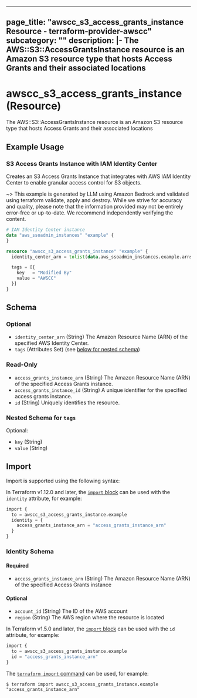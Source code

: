 
---
page_title: "awscc_s3_access_grants_instance Resource - terraform-provider-awscc"
subcategory: ""
description: |-
  The AWS::S3::AccessGrantsInstance resource is an Amazon S3 resource type that hosts Access Grants and their associated locations
---

# awscc_s3_access_grants_instance (Resource)

The AWS::S3::AccessGrantsInstance resource is an Amazon S3 resource type that hosts Access Grants and their associated locations

## Example Usage

### S3 Access Grants Instance with IAM Identity Center

Creates an S3 Access Grants Instance that integrates with AWS IAM Identity Center to enable granular access control for S3 objects.

~> This example is generated by LLM using Amazon Bedrock and validated using terraform validate, apply and destroy. While we strive for accuracy and quality, please note that the information provided may not be entirely error-free or up-to-date. We recommend independently verifying the content.

```terraform
# IAM Identity Center instance
data "aws_ssoadmin_instances" "example" {
}

resource "awscc_s3_access_grants_instance" "example" {
  identity_center_arn = tolist(data.aws_ssoadmin_instances.example.arns)[0]

  tags = [{
    key   = "Modified By"
    value = "AWSCC"
  }]
}
```

<!-- schema generated by tfplugindocs -->
## Schema

### Optional

- `identity_center_arn` (String) The Amazon Resource Name (ARN) of the specified AWS Identity Center.
- `tags` (Attributes Set) (see [below for nested schema](#nestedatt--tags))

### Read-Only

- `access_grants_instance_arn` (String) The Amazon Resource Name (ARN) of the specified Access Grants instance.
- `access_grants_instance_id` (String) A unique identifier for the specified access grants instance.
- `id` (String) Uniquely identifies the resource.

<a id="nestedatt--tags"></a>
### Nested Schema for `tags`

Optional:

- `key` (String)
- `value` (String)

## Import

Import is supported using the following syntax:

In Terraform v1.12.0 and later, the [`import` block](https://developer.hashicorp.com/terraform/language/import) can be used with the `identity` attribute, for example:

```terraform
import {
  to = awscc_s3_access_grants_instance.example
  identity = {
    access_grants_instance_arn = "access_grants_instance_arn"
  }
}
```

<!-- schema generated by tfplugindocs -->
### Identity Schema

#### Required

- `access_grants_instance_arn` (String) The Amazon Resource Name (ARN) of the specified Access Grants instance

#### Optional

- `account_id` (String) The ID of the AWS account
- `region` (String) The AWS region where the resource is located

In Terraform v1.5.0 and later, the [`import` block](https://developer.hashicorp.com/terraform/language/import) can be used with the `id` attribute, for example:

```terraform
import {
  to = awscc_s3_access_grants_instance.example
  id = "access_grants_instance_arn"
}
```

The [`terraform import` command](https://developer.hashicorp.com/terraform/cli/commands/import) can be used, for example:

```shell
$ terraform import awscc_s3_access_grants_instance.example "access_grants_instance_arn"
```
